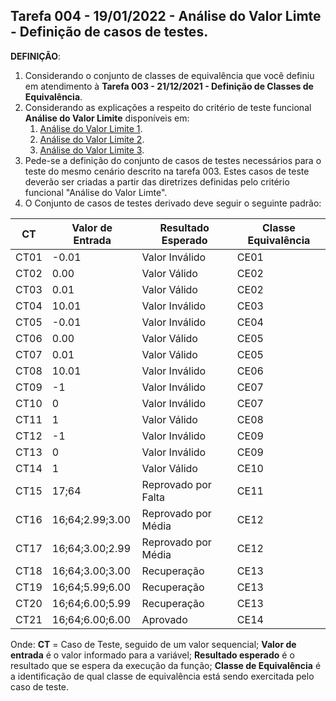 ## Tarefa 004 - 19/01/2022 - Análise do Valor Limte - Definição de casos de testes.

**DEFINIÇÃO**:
1. Considerando o conjunto de classes de equivalência que você definiu em atendimento à **Tarefa 003 - 21/12/2021 - Definição de Classes de Equivalência**.
2. Considerando as explicações a respeito do critério de teste funcional **Análise do Valor Limite** disponíveis em:
   1. [Análise do Valor Limite 1](https://viniciuspessoni.com/2020/03/15/analise-do-valor-limite/).
   2. [Análise do Valor Limite 2](https://www.youtube.com/watch?v=EQU5ODvmwzs).
   3. [Análise do Valor Limite 3](https://www.youtube.com/watch?v=jX7uyaTAn-k).
3. Pede-se a definição do conjunto de casos de testes necessários para o teste do mesmo cenário descrito na tarefa 003. Estes casos de teste deverão ser criadas a partir das diretrizes definidas pelo critério funcional "Análise do Valor Limte".
4. O Conjunto de casos de testes derivado deve seguir o seguinte padrão:

|CT|Valor de Entrada|Resultado Esperado|Classe Equivalência|
|--|--|--|--|
|CT01|-0.01          |Valor Inválido     |CE01|
|CT02|0.00           |Valor Válido       |CE02|
|CT03|0.01           |Valor Válido       |CE02|
|CT04|10.01          |Valor Inválido     |CE03|
|CT05|-0.01          |Valor Inválido     |CE04|
|CT06|0.00           |Valor Válido       |CE05|
|CT07|0.01           |Valor Válido       |CE05|
|CT08|10.01          |Valor Inválido     |CE06|
|CT09|-1             |Valor Inválido     |CE07|
|CT10|0              |Valor Inválido     |CE07|
|CT11|1              |Valor Válido       |CE08|
|CT12|-1             |Valor Inválido     |CE09|
|CT13|0              |Valor Inválido     |CE09|
|CT14|1              |Valor Válido       |CE10|
|CT15|17;64          |Reprovado por Falta|CE11|
|CT16|16;64;2.99;3.00|Reprovado por Média|CE12|
|CT17|16;64;3.00;2.99|Reprovado por Média|CE12|
|CT18|16;64;3.00;3.00|Recuperação        |CE13|
|CT19|16;64;5.99;6.00|Recuperação        |CE13|
|CT20|16;64;6.00;5.99|Recuperação        |CE13|
|CT21|16;64;6.00;6.00|Aprovado           |CE14|

Onde:
**CT** = Caso de Teste, seguido de um valor sequencial;
**Valor de entrada** é o valor informado para a variável;
**Resultado esperado** é o resultado que se espera da execução da função;
**Classe de Equivalência** é a identificação de qual classe de equivalência está sendo exercitada pelo caso de teste.
